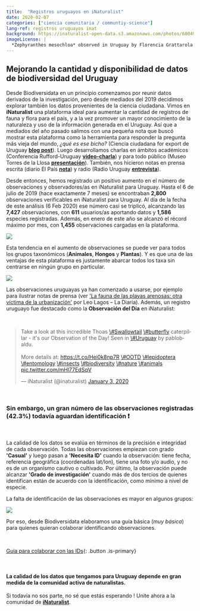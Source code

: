 ```yaml
---
title:  "Registros uruguayos en iNaturalist"
date: 2020-02-07
categories: ["ciencia comunitaria / communtiy-science"]
lang-ref: registros uruguayos inat
background: https://inaturalist-open-data.s3.amazonaws.com/photos/60049180/original.jpeg
imageLicense: |
  *Zephyranthes mesochloa* observed in Uruguay by Florencia Grattarola licensed under [CC BY](http://creativecommons.org/licenses/by/4.0/) via [iNaturalist](https://www.gbif.org/occurrence/2563548631)
---
```


## Mejorando la cantidad y disponibilidad de datos de biodiversidad del Uruguay

Desde Biodiversidata en un principio comenzamos por reunir datos derivados de la investigación, pero desde mediados del 2019 decidimos explorar también los datos provenientes de la ciencia ciudadana. Vimos en **iNaturalist** una plataforma ideal para aumentar la cantidad de registros de fauna y flora para el país, y a la vez promover un mayor conocimiento de la naturaleza y uso de la información generada en el Uruguay. Así que a mediados del año pasado salimos con una pequeña nota que buscó mostrar esta plataforma como la herramienta para responder la pregunta más vieja del mundo, *¿qué es ese bicho?* (Ciencia ciudadana for export de Uruguay [**blog post**](https://biodiversidata.org/en/post/inaturalist/)). Luego desarrollamos charlas en ámbitos académicos (Conferencia Rufford-Uruguay [**video-charla**](https://youtu.be/3_lM-gPNLWY)) y para todo público (Museo Torres de la Llosa [**presentación**](https://flograttarola.com/pdf/NaturalistaUy.pdf)). También, nos hicieron notas en prensa escrita (diario El País [**nota**](https://www.elpais.com.uy/vida-actual/busca-uruguayos-participen-plataforma-ayuda-cientificos.html)) y radio (Radio Uruguay [**entrevista**](https://radiouruguay.uy/inaturalist-una-apuesta-a-la-ciencia-ciudadana/)).  

Desde entonces, hemos registrado un positivo aumento en el número de observaciones y observadores/as en iNaturalist para Uruguay. Hasta el 6 de julio de 2019 (hace exactamente 7 meses) se encontraban **2,800** observaciones verificables en iNaturalist para Uruguay. Al día de la fecha de este análisis (6 Feb 2020) ese número casi se triplicó, alcanzando las **7,427** observaciones, con **611** usuarios/as aportando datos y **1,586** especies registradas. Además, en enero de este año se alcanzó el récord máximo por mes, con **1,455** observaciones cargadas en la plataforma.  

![](/img/post_iNatUy_files-1-1.png)

Esta tendencia en el aumento de observaciones se puede ver para todos los grupos taxonómicos (**Animales**, **Hongos** y **Plantas**). Y es que una de las ventajas de esta plataforma es justamente abarcar todos los taxa sin centrarse en ningún grupo en particular.

![](/img/post_iNatUy_files-2-1.png)

Las observaciones uruguayas ya han comenzado a usarse, por ejemplo para ilustrar notas de prensa (ver ['La fauna de las playas arenosas: otra víctima de la urbanización'](https://ciencia.ladiaria.com.uy/articulo/2020/2/la-fauna-de-las-playas-arenosas-otra-victima-de-la-urbanizacion/) por Leo Lagos – La Diaria). Además, un registro uruguayo fue destacado como la **Observación del Día** en iNaturalist:  

<br>

<blockquote class="twitter-tweet">
<p lang="en" dir="ltr">
Take a look at this incredible Thoas
<a href="https://twitter.com/hashtag/Swallowtail?src=hash&amp;ref_src=twsrc%5Etfw">\#Swallowtail</a>
<a href="https://twitter.com/hashtag/butterfly?src=hash&amp;ref_src=twsrc%5Etfw">\#butterfly</a>
caterpillar - it's our Observation of the Day! Seen in
<a href="https://twitter.com/hashtag/Uruguay?src=hash&amp;ref_src=twsrc%5Etfw">\#Uruguay</a>
by pablobaldu. <br><br>More details at:
<a href="https://t.co/Hei0k8np7R">https://t.co/Hei0k8np7R</a>
<a href="https://twitter.com/hashtag/OOTD?src=hash&amp;ref_src=twsrc%5Etfw">\#OOTD</a>
<a href="https://twitter.com/hashtag/lepidoptera?src=hash&amp;ref_src=twsrc%5Etfw">\#lepidoptera</a>
<a href="https://twitter.com/hashtag/entomology?src=hash&amp;ref_src=twsrc%5Etfw">\#entomology</a>
<a href="https://twitter.com/hashtag/insects?src=hash&amp;ref_src=twsrc%5Etfw">\#insects</a>
<a href="https://twitter.com/hashtag/biodiversity?src=hash&amp;ref_src=twsrc%5Etfw">\#biodiversity</a>
<a href="https://twitter.com/hashtag/nature?src=hash&amp;ref_src=twsrc%5Etfw">\#nature</a>
<a href="https://twitter.com/hashtag/animals?src=hash&amp;ref_src=twsrc%5Etfw">\#animals</a>
<a href="https://t.co/mHl77EdSqV">pic.twitter.com/mHl77EdSqV</a>
</p>
— iNaturalist (@inaturalist)
<a href="https://twitter.com/inaturalist/status/1213154736880246784?ref_src=twsrc%5Etfw">January
3, 2020</a>
</blockquote>
<script async src="https://platform.twitter.com/widgets.js" charset="utf-8"></script>

<br>

### Sin embargo, un gran número de las observaciones registradas (**42.3%**) todavía aguardan identificación :exclamation:  

<br>

La calidad de los datos se evalúa en términos de la precisión e integridad de cada observación. Todas las observaciones empiezan con grado **'Casual'** y luego pasan a **'Necesita ID'** cuando la observación: tiene fecha, referencia geográfica (coordenadas lat/lon), tiene una foto y/o audio, y no es de un organismo cautivo o cultivado. Por último, la observación puede alcanzar **'Grado de investigación'** cuando más de dos tercios de quienes identifican están de acuerdo con la identificación, como mínimo a nivel de especie.

La falta de identificación de las observaciones es mayor en algunos grupos:

![](/img/post_iNatUy_files-3-1.png)


Por eso, desde Biodiversidata elaboramos una guía básica (*muy básica*) para quienes quieran colaborar identificando observaciones.    

<br>

[Guía para colaborar con las IDs](/){: .button .is-primary}

<br>

#### La calidad de los datos que tengamos para Uruguay depende en gran medida de la comunidad activa de naturalistas.

Si todavía no sos parte, no sé que estás esperando ! Unite ahora a la comunidad de [**iNaturalist**](https://www.inaturalist.org/).
